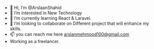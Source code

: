 - 👋 Hi, I’m @ArslaanShahid
- 👀 I’m interested in New Technology
- 🌱 I’m currently learning React & Laravel.
- 💞️ I’m looking to collaborate on Different project that will enhance my skills. 
- 📫 you can reach me here arslanmehmood100@gmail.com
- Working as a freelancer.
